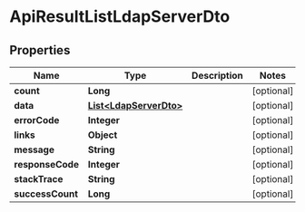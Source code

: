 
# ApiResultListLdapServerDto

## Properties
Name | Type | Description | Notes
------------ | ------------- | ------------- | -------------
**count** | **Long** |  |  [optional]
**data** | [**List&lt;LdapServerDto&gt;**](LdapServerDto.md) |  |  [optional]
**errorCode** | **Integer** |  |  [optional]
**links** | **Object** |  |  [optional]
**message** | **String** |  |  [optional]
**responseCode** | **Integer** |  |  [optional]
**stackTrace** | **String** |  |  [optional]
**successCount** | **Long** |  |  [optional]



